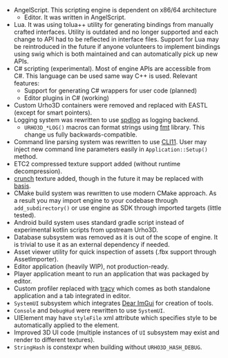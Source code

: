 * AngelScript. This scripting engine is dependent on x86/64 architecture
  * Editor. It was written in AngelScript.
* Lua. It was using tolua++ utility for generating bindings from manually crafted interfaces. Utility is outdated and no longer supported and each change to API had to be reflected in interface files. Support for Lua may be reintroduced in the future if anyone volunteers to implement bindings using swig which is both maintained and can automatically pick up new APIs.
* C# scripting (experimental). Most of engine APIs are accessible from C#. This language can be used same way C++ is used. Relevant features:
  * Support for generating C# wrappers for user code (planned)
  * Editor plugins in C# (working)
* Custom Urho3D containers were removed and replaced with EASTL (except for smart pointers).
* Logging system was rewritten to use [spdlog](https://github.com/gabime/spdlog) as logging backend.
  * `URHO3D_*LOG()` macros can format strings using [fmt](https://github.com/fmtlib/fmt) library. This change us fully backwards-compatible.
* Command line parsing system was rewritten to use [CLI11](https://github.com/CLIUtils/CLI11/). User may inject new command line parameters easily in `Application::Setup()` method.
* ETC2 compressed texture support added (without runtime decompression).
* [crunch](https://github.com/Unity-Technologies/crunch/) texture added, though in the future it may be replaced with [basis](https://github.com/BinomialLLC/basis_universal).
* CMake build system was rewritten to use modern CMake approach. As a result you may import engine to your codebase through `add_subdirectory()` or use engine as SDK through imported targets (little tested).
* Android build system uses standard gradle script instead of experimental kotlin scripts from upstream Urho3D.
* Database subsystem was removed as it is out of the scope of engine. It is trivial to use it as an external dependency if needed.
* Asset viewer utility for quick inspection of assets (.fbx support through AssetImporter).
* Editor application (heavily WIP), not production-ready.
* Player application meant to run an application that was packaged by editor.
* Custom profiler replaced with [tracy](https://bitbucket.org/wolfpld/tracy/) which comes as both standalone application and a tab integrated in editor.
* `SystemUI` subsystem which integrates [Dear ImGui](https://github.com/ocornut/imgui) for creation of tools.
* `Console` and `DebugHud` were rewritten to use `SystemUI`.
* UIElement may have `styleFile` xml attribute which specifies style to be automatically applied to the element.
* Improved 3D UI code (multiple instances of `UI` subsystem may exist and render to different textures).
* `StringHash` is constexpr when building without `URHO3D_HASH_DEBUG`.